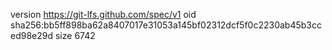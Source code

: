 version https://git-lfs.github.com/spec/v1
oid sha256:bb5ff898ba62a8407017e31053a145bf02312dcf5f0c2230ab45b3cced98e29d
size 6742
